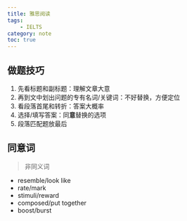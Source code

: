 ```yaml
---
title: 雅思阅读
tags:
    - IELTS
category: note
toc: true
---
```

## 做题技巧

  1. 先看标题和副标题：理解文章大意
  2. 再到文中划出问题的专有名词/关键词：不好替换，方便定位
  3. 看段落首尾和转折：答案大概率
  4. 选择/填写答案：同**意**替换的选项
  5. 段落匹配题放最后

## 同**意**词

> 非同义词

* resemble/look like
* rate/mark
* stimuli/reward
* composed/put together
* boost/burst

